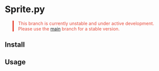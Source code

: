 # Sprite.py

<blockquote style="border-left: 4px solid #e74c3c; padding-left: 1em; color: #e74c3c;">
    This branch is currently unstable and under active development.<br/>
    Please use the <a href="https://github.com/Piop2/pygame-animated-sprite/tree/main">main</a> branch for a stable version.
</blockquote>

## Install

## Usage

